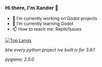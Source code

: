 ### Hi there, I'm Xander 👋
- 🔭 I’m currently working on Godot projects
- 🌱 I’m currently learning Godot
- 📫 How to reach me: Replit/Issues
<!--
- ⚡ Fun fact: I am a cat person 🐱
- 😄 Pronouns: 
- 👯 I’m looking to collaborate on ...
- 🤔 I’m looking for help with ...
- 💬 Ask me about ...
-->

[![Top Langs](https://github-readme-stats.vercel.app/api/top-langs/?username=XanderG2&theme=dark)](https://github.com/anuraghazra/github-readme-stats)

_btw every python project ive built is for 3.9.1_

_pygame: 2.5.0_
